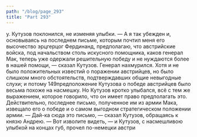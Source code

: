 ```yaml
---
path: "/blog/page_293"
title: "Part 293"
---
```


у.
Кутузов поклонился, не изменяя улыбки.
— А я так убежден и, основываясь на последнем письме, которым почтил меня его высочество эрцгерцог Фердинанд, предполагаю, что австрийские войска, под начальством столь искусного помощника, каков генерал Мак, теперь уже одержали решительную победу и не нуждаются более в нашей помощи, — сказал Кутузов.
Генерал нахмурился. Хотя и не было положительных известий о поражении австрийцев, но было слишком много обстоятельств, подтверждавших общие невыгодные слухи; и потому 149предположение Кутузова о победе австрийцев было весьма похоже на насмешку. Но Кутузов кротко улыбался, всё с тем же выражением, которое говорило, что он имеет право предполагать это. Действительно, последнее письмо, полученное им из армии Мака, извещало его о победе и о самом выгодном стратегическом положении армии.
— Дай-ка сюда это письмо, — сказал Кутузов, обращаясь к князю Андрею. — Вот изволите видеть, — и Кутузов, с насмешливою улыбкой на концах губ, прочел по-немецки австри
